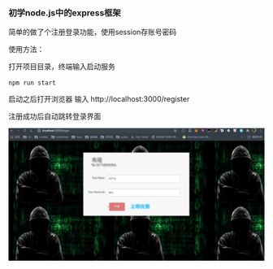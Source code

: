 ### 初学node.js中的express框架

简单的做了个注册登录功能，使用session存账号密码

使用方法：

打开项目目录，终端输入启动服务

```shell
npm run start
```

启动之后打开浏览器 输入 http://localhost:3000/register

注册成功后自动跳转登录界面

![image-20210420224310532](https://raw.githubusercontent.com/Fu-Kai/hello-world/main/img/image-20210420224310532.png)


